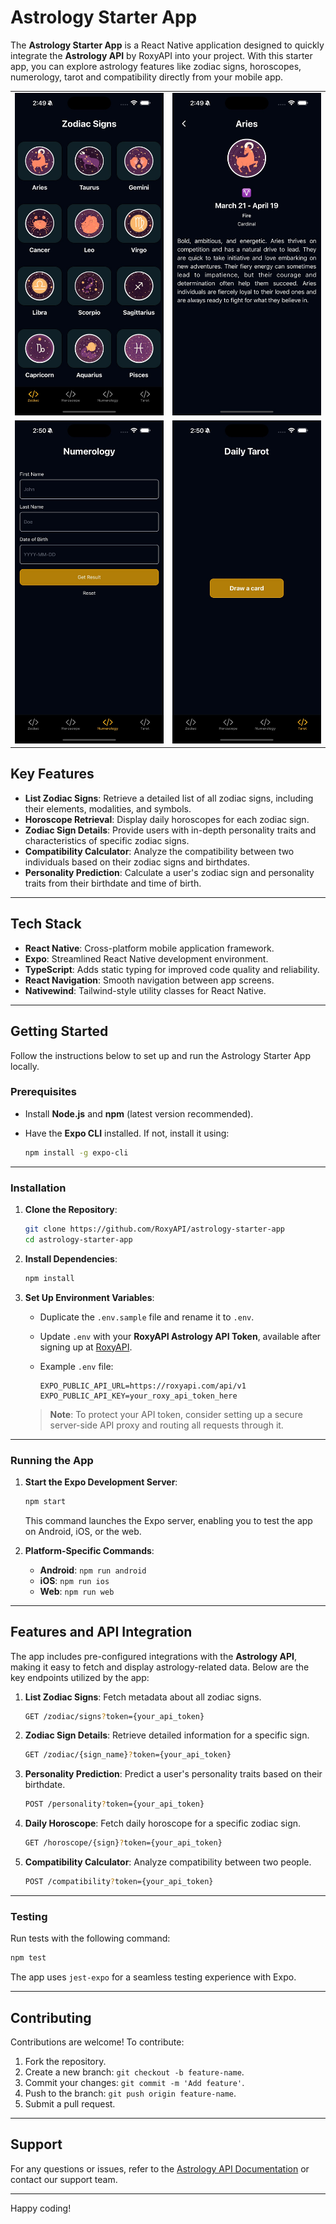 # Astrology Starter App

The **Astrology Starter App** is a React Native application designed to quickly integrate the **Astrology API** by RoxyAPI into your project. With this starter app, you can explore astrology features like zodiac signs, horoscopes, numerology, tarot and compatibility directly from your mobile app.

<table>
  <tr>
    <td>
      <img src="./assets/screenshot1.jpeg" alt="Zodiac Screen" width="100%">
    </td>
    <td>
      <img src="./assets/screenshot2.jpeg" alt="Zodiac Details" width="100%">
    </td>
  </tr>
  <tr>
    <td>
      <img src="./assets/screenshot3.jpeg" alt="Numerology Screen" width="100%">
    </td>
    <td>
      <img src="./assets/screenshot4.jpeg" alt="Tarot Screen" width="100%">
    </td>
  </tr>
</table>

## Key Features

- **List Zodiac Signs**: Retrieve a detailed list of all zodiac signs, including their elements, modalities, and symbols.
- **Horoscope Retrieval**: Display daily horoscopes for each zodiac sign.
- **Zodiac Sign Details**: Provide users with in-depth personality traits and characteristics of specific zodiac signs.
- **Compatibility Calculator**: Analyze the compatibility between two individuals based on their zodiac signs and birthdates.
- **Personality Prediction**: Calculate a user's zodiac sign and personality traits from their birthdate and time of birth.

---

## Tech Stack

- **React Native**: Cross-platform mobile application framework.
- **Expo**: Streamlined React Native development environment.
- **TypeScript**: Adds static typing for improved code quality and reliability.
- **React Navigation**: Smooth navigation between app screens.
- **Nativewind**: Tailwind-style utility classes for React Native.

---

## Getting Started

Follow the instructions below to set up and run the Astrology Starter App locally.

### Prerequisites

- Install **Node.js** and **npm** (latest version recommended).
- Have the **Expo CLI** installed. If not, install it using:

  ```bash
  npm install -g expo-cli
  ```

---

### Installation

1. **Clone the Repository**:

   ```bash
   git clone https://github.com/RoxyAPI/astrology-starter-app
   cd astrology-starter-app
   ```

2. **Install Dependencies**:

   ```bash
   npm install
   ```

3. **Set Up Environment Variables**:

   - Duplicate the `.env.sample` file and rename it to `.env`.
   - Update `.env` with your **RoxyAPI Astrology API Token**, available after signing up at [RoxyAPI](https://roxyapi.com).
   - Example `.env` file:

     ```plaintext
     EXPO_PUBLIC_API_URL=https://roxyapi.com/api/v1
     EXPO_PUBLIC_API_KEY=your_roxy_api_token_here
     ```

   > **Note**: To protect your API token, consider setting up a secure server-side API proxy and routing all requests through it.

---

### Running the App

1. **Start the Expo Development Server**:

   ```bash
   npm start
   ```

   This command launches the Expo server, enabling you to test the app on Android, iOS, or the web.

2. **Platform-Specific Commands**:
   - **Android**: `npm run android`
   - **iOS**: `npm run ios`
   - **Web**: `npm run web`

---

## Features and API Integration

The app includes pre-configured integrations with the **Astrology API**, making it easy to fetch and display astrology-related data. Below are the key endpoints utilized by the app:

1. **List Zodiac Signs**: Fetch metadata about all zodiac signs.
   ```bash
   GET /zodiac/signs?token={your_api_token}
   ```

2. **Zodiac Sign Details**: Retrieve detailed information for a specific sign.
   ```bash
   GET /zodiac/{sign_name}?token={your_api_token}
   ```

3. **Personality Prediction**: Predict a user's personality traits based on their birthdate.
   ```bash
   POST /personality?token={your_api_token}
   ```

4. **Daily Horoscope**: Fetch daily horoscope for a specific zodiac sign.
   ```bash
   GET /horoscope/{sign}?token={your_api_token}
   ```

5. **Compatibility Calculator**: Analyze compatibility between two people.
   ```bash
   POST /compatibility?token={your_api_token}
   ```

---

### Testing

Run tests with the following command:

```bash
npm test
```

The app uses `jest-expo` for a seamless testing experience with Expo.

---

## Contributing

Contributions are welcome! To contribute:

1. Fork the repository.
2. Create a new branch: `git checkout -b feature-name`.
3. Commit your changes: `git commit -m 'Add feature'`.
4. Push to the branch: `git push origin feature-name`.
5. Submit a pull request.

---

## Support

For any questions or issues, refer to the [Astrology API Documentation](https://roxyapi.com/docs/astrology) or contact our support team.

---

Happy coding!

